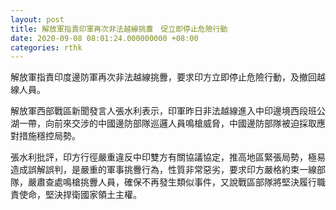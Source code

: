```yaml
---
layout: post
title: 解放軍指責印軍再次非法越線挑釁　促立即停止危險行動
date: 2020-09-08 08:01:24.000000000 +08:00
categories: rthk
---
```


解放軍指責印度邊防軍再次非法越線挑釁，要求印方立即停止危險行動，及撤回越線人員。

解放軍西部戰區新聞發言人張水利表示，印軍昨日非法越線進入中印邊境西段班公湖一帶，向前來交涉的中國邊防部隊巡邏人員鳴槍威脅，中國邊防部隊被迫採取應對措施穩控局勢。

張水利批評，印方行徑嚴重違反中印雙方有關協議協定，推高地區緊張局勢，極易造成誤解誤判，是嚴重的軍事挑釁行為，性質非常惡劣，要求印方嚴格約束一線部隊，嚴肅查處鳴槍挑釁人員，確保不再發生類似事件，又說戰區部隊將堅決履行職責使命，堅決捍衛國家領土主權。
